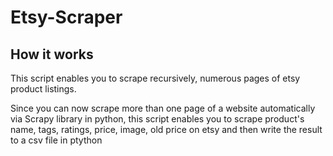 # Etsy-Scraper

## How it works

This script enables you to scrape recursively, numerous pages of etsy product listings.

Since you can now scrape more than one page of a website automatically via Scrapy library in python, this script
enables you to scrape product's name, tags, ratings, price, image, old price on etsy and then write the result to a csv file in ptython



